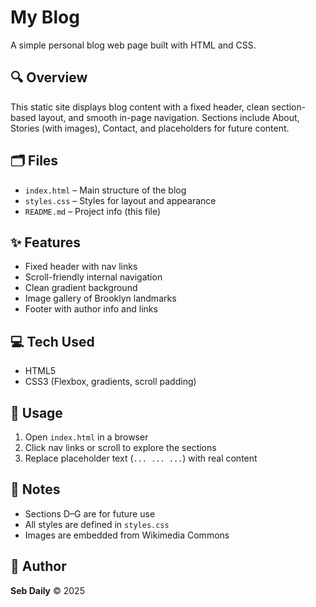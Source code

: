 # My Blog

A simple personal blog web page built with HTML and CSS.

## 🔍 Overview
This static site displays blog content with a fixed header, clean section-based layout, and smooth in-page navigation. Sections include About, Stories (with images), Contact, and placeholders for future content.

## 🗂️ Files
- `index.html` – Main structure of the blog  
- `styles.css` – Styles for layout and appearance  
- `README.md` – Project info (this file)

## ✨ Features
- Fixed header with nav links  
- Scroll-friendly internal navigation  
- Clean gradient background  
- Image gallery of Brooklyn landmarks  
- Footer with author info and links  

## 💻 Tech Used
- HTML5  
- CSS3 (Flexbox, gradients, scroll padding)

## 🧾 Usage
1. Open `index.html` in a browser  
2. Click nav links or scroll to explore the sections  
3. Replace placeholder text (`... ... ...`) with real content  

## 📌 Notes
- Sections D–G are for future use  
- All styles are defined in `styles.css`  
- Images are embedded from Wikimedia Commons  

## 👤 Author
**Seb Daily** © 2025
